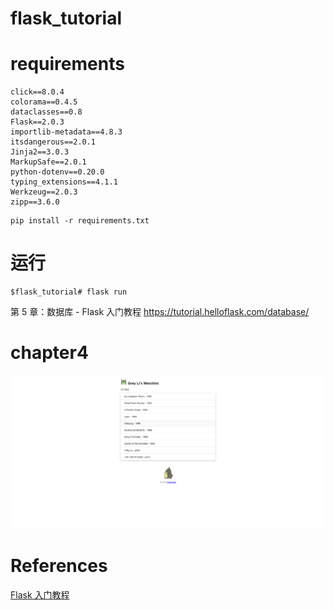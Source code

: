 # flask_tutorial

# requirements
```shell
click==8.0.4
colorama==0.4.5
dataclasses==0.8
Flask==2.0.3
importlib-metadata==4.8.3
itsdangerous==2.0.1
Jinja2==3.0.3
MarkupSafe==2.0.1
python-dotenv==0.20.0
typing_extensions==4.1.1
Werkzeug==2.0.3
zipp==3.6.0

```

```shell
pip install -r requirements.txt
```

# 运行
```shell
$flask_tutorial# flask run

```
第 5 章：数据库 - Flask 入门教程
https://tutorial.helloflask.com/database/

# chapter4
![](imgs/ch4.png)

# References
[Flask 入门教程](https://tutorial.helloflask.com/)